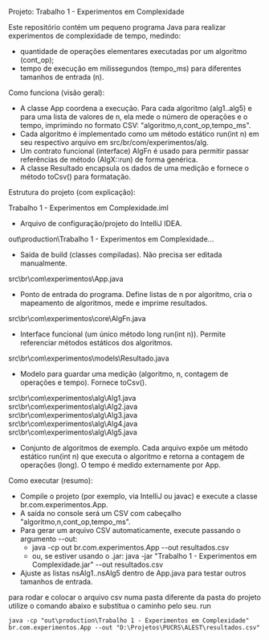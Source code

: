 ﻿Projeto: Trabalho 1 - Experimentos em Complexidade

Este repositório contém um pequeno programa Java para realizar experimentos de complexidade de tempo, medindo:
- quantidade de operações elementares executadas por um algoritmo (cont_op);
- tempo de execução em milissegundos (tempo_ms) para diferentes tamanhos de entrada (n).

Como funciona (visão geral):
- A classe App coordena a execução. Para cada algoritmo (alg1..alg5) e para uma lista de valores de n, ela mede o número de operações e o tempo, imprimindo no formato CSV: "algoritmo,n,cont_op,tempo_ms".
- Cada algoritmo é implementado como um método estático run(int n) em seu respectivo arquivo em src/br/com/experimentos/alg.
- Um contrato funcional (interface) AlgFn é usado para permitir passar referências de método (AlgX::run) de forma genérica.
- A classe Resultado encapsula os dados de uma medição e fornece o método toCsv() para formatação.

Estrutura do projeto (com explicação):

Trabalho 1 - Experimentos em Complexidade.iml
- Arquivo de configuração/projeto do IntelliJ IDEA.

out\production\Trabalho 1 - Experimentos em Complexidade\...
- Saída de build (classes compiladas). Não precisa ser editada manualmente.

src\br\com\experimentos\App.java
- Ponto de entrada do programa. Define listas de n por algoritmo, cria o mapeamento de algoritmos, mede e imprime resultados.

src\br\com\experimentos\core\AlgFn.java
- Interface funcional (um único método long run(int n)). Permite referenciar métodos estáticos dos algoritmos.

src\br\com\experimentos\models\Resultado.java
- Modelo para guardar uma medição (algoritmo, n, contagem de operações e tempo). Fornece toCsv().

src\br\com\experimentos\alg\Alg1.java
src\br\com\experimentos\alg\Alg2.java
src\br\com\experimentos\alg\Alg3.java
src\br\com\experimentos\alg\Alg4.java
src\br\com\experimentos\alg\Alg5.java
- Conjunto de algoritmos de exemplo. Cada arquivo expõe um método estático run(int n) que executa o algoritmo e retorna a contagem de operações (long). O tempo é medido externamente por App.

Como executar (resumo):
- Compile o projeto (por exemplo, via IntelliJ ou javac) e execute a classe br.com.experimentos.App.
- A saída no console será um CSV com cabeçalho "algoritmo,n,cont_op,tempo_ms".
- Para gerar um arquivo CSV automaticamente, execute passando o argumento --out:
  - java -cp out br.com.experimentos.App --out resultados.csv
  - ou, se estiver usando o .jar: java -jar "Trabalho 1 - Experimentos em Complexidade.jar" --out resultados.csv
- Ajuste as listas nsAlg1..nsAlg5 dentro de App.java para testar outros tamanhos de entrada.


para rodar e colocar o arquivo csv numa pasta diferente da pasta do projeto utilize o comando abaixo e substitua o caminho pelo seu.
run 
```shell
java -cp "out\production\Trabalho 1 - Experimentos em Complexidade" br.com.experimentos.App --out "D:\Projetos\PUCRS\ALEST\resultados.csv"
```
